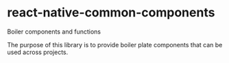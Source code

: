 # react-native-common-components
Boiler components and functions

The purpose of this library is to provide boiler plate components that can be used across projects.
